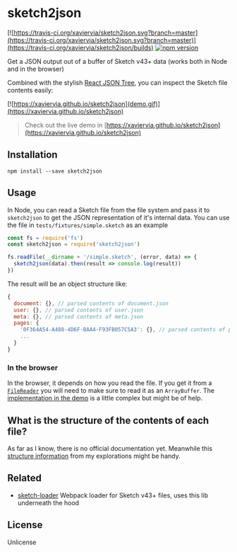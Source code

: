 # sketch2json

[![https://travis-ci.org/xaviervia/sketch2json.svg?branch=master](https://travis-ci.org/xaviervia/sketch2json.svg?branch=master)](https://travis-ci.org/xaviervia/sketch2json/builds) [![npm version](https://img.shields.io/npm/v/sketch2json.svg?maxAge=1000)](https://www.npmjs.com/package/sketch2json)

Get a JSON output out of a buffer of Sketch v43+ data (works both in Node and in the browser)

Combined with the stylish [React JSON Tree](https://github.com/alexkuz/react-json-tree), you can inspect the Sketch file contents easily:

[![https://xaviervia.github.io/sketch2json](demo.gif)](https://xaviervia.github.io/sketch2json)
> Check out the live demo in [https://xaviervia.github.io/sketch2json](https://xaviervia.github.io/sketch2json)

## Installation

```
npm install --save sketch2json
```

## Usage

In Node, you can read a Sketch file from the file system and pass it to `sketch2json` to get the JSON representation of it's internal data. You can use the file in `tests/fixtures/simple.sketch` as an example

```javascript
const fs = require('fs')
const sketch2json = require('sketch2json')

fs.readFile(__dirname + '/simple.sketch', (error, data) => {
  sketch2json(data).then(result => console.log(result))
})
```

The result will be an object structure like:

```javascript
{
  document: {}, // parsed contents of document.json
  user: {}, // parsed contents of user.json
  meta: {}, // parsed contents of meta.json
  pages: {
    '0F364A54-A488-4D6F-BAA4-F93FB057C5A3': {}, // parsed contents of pages/0F364A54-A488-4D6F-BAA4-F93FB057C5A3.json, and so on for every page file
    ...
  }
}
```

### In the browser

In the browser, it depends on how you read the file. If you get it from a [`FileReader`](https://developer.mozilla.org/en/docs/Web/API/FileReader) you will need to make sure to read it as an `ArrayBuffer`. The [implementation in the demo](demo/src/app.js) is a little complex but might be of help.

## What is the structure of the contents of each file?

As far as I know, there is no official documentation yet. Meanwhile this [structure information](https://gist.github.com/xaviervia/edbea95d321feacaf0b5d8acd40614b2) from my explorations might be handy.

## Related

- [sketch-loader](https://github.com/xaviervia/sketch-loader)
 Webpack loader for Sketch v43+ files, uses this lib underneath the hood

## License

Unlicense
